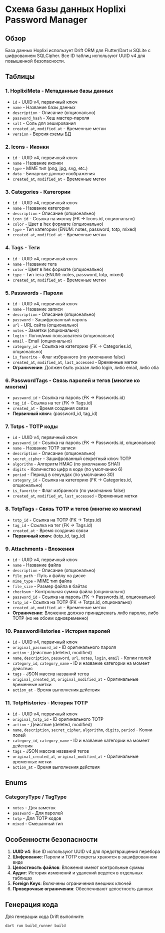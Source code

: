 # Схема базы данных Hoplixi Password Manager

## Обзор

База данных Hoplixi использует Drift ORM для Flutter/Dart и SQLite с шифрованием SQLCipher. Все ID таблиц используют UUID v4 для повышенной безопасности.

## Таблицы

### 1. HoplixiMeta - Метаданные базы данных
- `id` - UUID v4, первичный ключ
- `name` - Название базы данных
- `description` - Описание (опционально)
- `password_hash` - Хеш мастер-пароля
- `salt` - Соль для хеширования
- `created_at`, `modified_at` - Временные метки
- `version` - Версия схемы БД

### 2. Icons - Иконки
- `id` - UUID v4, первичный ключ
- `name` - Название иконки
- `type` - MIME тип (png, jpg, svg, etc.)
- `data` - Бинарные данные изображения
- `created_at`, `modified_at` - Временные метки

### 3. Categories - Категории
- `id` - UUID v4, первичный ключ
- `name` - Название категории
- `description` - Описание (опционально)
- `icon_id` - Ссылка на иконку (FK -> Icons.id, опционально)
- `color` - Цвет в hex формате (опционально)
- `type` - Тип категории (ENUM: notes, password, totp, mixed)
- `created_at`, `modified_at` - Временные метки

### 4. Tags - Теги
- `id` - UUID v4, первичный ключ
- `name` - Название тега
- `color` - Цвет в hex формате (опционально)
- `type` - Тип тега (ENUM: notes, password, totp, mixed)
- `created_at`, `modified_at` - Временные метки

### 5. Passwords - Пароли
- `id` - UUID v4, первичный ключ
- `name` - Название записи
- `description` - Описание (опционально)
- `password` - Зашифрованный пароль
- `url` - URL сайта (опционально)
- `notes` - Заметки (опционально)
- `login` - Логин/имя пользователя (опционально)
- `email` - Email (опционально)
- `category_id` - Ссылка на категорию (FK -> Categories.id, опционально)
- `is_favorite` - Флаг избранного (по умолчанию false)
- `created_at`, `modified_at`, `last_accessed` - Временные метки
- **Ограничение**: Должен быть указан либо login, либо email, либо оба

### 6. PasswordTags - Связь паролей и тегов (многие ко многим)
- `password_id` - Ссылка на пароль (FK -> Passwords.id)
- `tag_id` - Ссылка на тег (FK -> Tags.id)
- `created_at` - Время создания связи
- **Первичный ключ**: (password_id, tag_id)

### 7. Totps - TOTP коды
- `id` - UUID v4, первичный ключ
- `password_id` - Ссылка на пароль (FK -> Passwords.id, опционально)
- `name` - Название TOTP записи
- `description` - Описание (опционально)
- `secret_cipher` - Зашифрованный секретный ключ TOTP
- `algorithm` - Алгоритм HMAC (по умолчанию SHA1)
- `digits` - Количество цифр в коде (по умолчанию 6)
- `period` - Период в секундах (по умолчанию 30)
- `category_id` - Ссылка на категорию (FK -> Categories.id, опционально)
- `is_favorite` - Флаг избранного (по умолчанию false)
- `created_at`, `modified_at`, `last_accessed` - Временные метки

### 8. TotpTags - Связь TOTP и тегов (многие ко многим)
- `totp_id` - Ссылка на TOTP (FK -> Totps.id)
- `tag_id` - Ссылка на тег (FK -> Tags.id)
- `created_at` - Время создания связи
- **Первичный ключ**: (totp_id, tag_id)

### 9. Attachments - Вложения
- `id` - UUID v4, первичный ключ
- `name` - Название файла
- `description` - Описание (опционально)
- `file_path` - Путь к файлу на диске
- `mime_type` - MIME тип файла
- `file_size` - Размер файла в байтах
- `checksum` - Контрольная сумма файла (опционально)
- `password_id` - Ссылка на пароль (FK -> Passwords.id, опционально)
- `totp_id` - Ссылка на TOTP (FK -> Totps.id, опционально)
- `created_at`, `modified_at` - Временные метки
- **Ограничение**: Вложение должно принадлежать либо паролю, либо TOTP (но не обоим одновременно)

### 10. PasswordHistories - История паролей
- `id` - UUID v4, первичный ключ
- `original_password_id` - ID оригинального пароля
- `action` - Действие (deleted, modified)
- `name`, `description`, `password`, `url`, `notes`, `login`, `email` - Копии полей
- `category_id`, `category_name` - ID и название категории на момент действия
- `tags` - JSON массив названий тегов
- `original_created_at`, `original_modified_at` - Оригинальные временные метки
- `action_at` - Время выполнения действия

### 11. TotpHistories - История TOTP
- `id` - UUID v4, первичный ключ
- `original_totp_id` - ID оригинального TOTP
- `action` - Действие (deleted, modified)
- `name`, `description`, `secret_cipher`, `algorithm`, `digits`, `period` - Копии полей
- `category_id`, `category_name` - ID и название категории на момент действия
- `tags` - JSON массив названий тегов
- `original_created_at`, `original_modified_at` - Оригинальные временные метки
- `action_at` - Время выполнения действия

## Enums

### CategoryType / TagType
- `notes` - Для заметок
- `password` - Для паролей
- `totp` - Для TOTP кодов
- `mixed` - Смешанный тип

## Особенности безопасности

1. **UUID v4**: Все ID используют UUID v4 для предотвращения перебора
2. **Шифрование**: Пароли и TOTP секреты хранятся в зашифрованном виде
3. **Целостность файлов**: Вложения имеют контрольные суммы
4. **Аудит**: История изменений и удалений ведется в отдельных таблицах
5. **Foreign Keys**: Включены ограничения внешних ключей
6. **Проверочные ограничения**: Обеспечивают целостность данных

## Генерация кода

Для генерации кода Drift выполните:
```bash
dart run build_runner build
```
